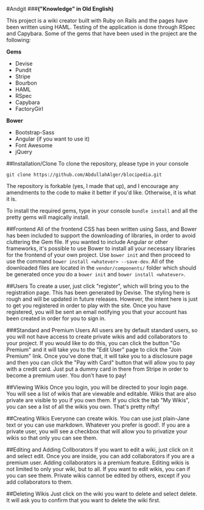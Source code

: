 #Andgit 
###__("Knowledge" in Old English)__

This project is a wiki creator built with Ruby on Rails and the pages have been written using HAML. Testing of the application is done through RSpec and Capybara. Some of the gems that have been used in the project are the following: 

**Gems**

* Devise
* Pundit
* Stripe
* Bourbon
* HAML 
* RSpec
* Capybara
* FactoryGirl

**Bower**

* Bootstrap-Sass
* Angular (if you want to use it)
* Font Awesome
* jQuery

##Installation/Clone
To clone the repository, please type in your console 

`git clone https://github.com/AbdullahAlger/blocipedia.git`

The repository is forkable (yes, I made that up), and I encourage any amendments to the code to make it better if you'd like. Otherwise, it is what it is. 

To install the required gems, type in your console `bundle install` and all the pretty gems will magically install.

##Frontend
All of the frontend CSS has been written using Sass, and Bower has been included to support the downloading of libraries, in order to avoid cluttering the Gem file. If you wanted to include Angular or other frameworks, it's possible to use Bower to install all your necessary libraries for the frontend of your own project. Use `bower init` and then proceed to use the command `bower install <whatever> --save-dev`. All of the downloaded files are located in the `vendor/components/` folder which should be generated once you do a `bower init` and `bower install <whatever>`.
 
##Users 
To create a user, just click "register", which will bring you to the registration page. This has been generated by Devise. The styling here is rough and will be updated in future releases. However, the intent here is just to get you registered in order to play with the site. Once you have registered, you will be sent an email notifying you that your account has been created in order for you to sign in. 

###Standard and Premium Users
All users are by default standard users, so you will not have access to create private wikis and add collaborators to your project. If you would like to do this, you can click the button "Go Premium" and it will take you to the "Edit User" page to click the "Join Premium" link. Once you've done that, it will take you to a disclosure page and then you can click the "Pay with Card" button that will allow you to pay with a credit card. Just put a dummy card in there from Stripe in order to become a premium user. You don't have to pay!

##Viewing Wikis
Once you login, you will be directed to your login page. You will see a list of wikis that are viewable and editable. Wikis that are also private are visible to you if you own them. If you click the tab "My Wikis", you can see a list of all the wikis you own. That's pretty nifty!

##Creating Wikis
Everyone can create wikis. You can use just plain-Jane text or you can use markdown. Whatever you prefer is good!. If you are a private user, you will see a checkbox that will allow you to privatize your wikis so that only you can see them. 

##Editing and Adding Collborators
If you want to edit a wiki, just click on it and select edit. Once you are inside, you can add collaborators if you are a premium user. Adding collaborators is a premium feature. Editing wikis is not limited to only your wiki, but to all. If you want to edit wikis, you can if you can see them. Private wikis cannot be edited by others, except if you add collaborators to them.

##Deleting Wikis
Just click on the wiki you want to delete and select delete. It will ask you to confirm that you want to delete the wiki first.